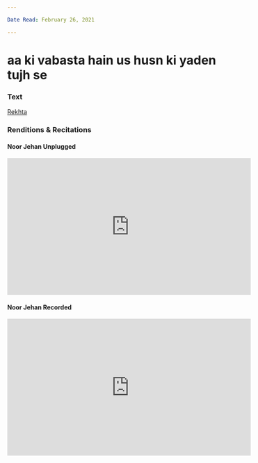 ```yaml
---

Date Read: February 26, 2021

---
```


# aa ki vabasta hain us husn ki yaden tujh se

### Text
[Rekhta](https://www.rekhta.org/nazms/raqiib-se-aa-ki-vaabasta-hain-us-husn-kii-yaaden-tujh-se-faiz-ahmad-faiz-nazms?lang=ur)

### Renditions & Recitations

#### Noor Jehan Unplugged

<iframe width="560" height="315" src="https://www.youtube.com/embed/VDCxSq78qMw&feature=youtu.be" title="YouTube video player" frameborder="0" allow="accelerometer; autoplay; clipboard-write; encrypted-media; gyroscope; picture-in-picture" allowfullscreen></iframe>

#### Noor Jehan Recorded

<iframe width="560" height="315" src="https://www.youtube.com/embed/9QubDBps6ec&feature=youtu.be" title="YouTube video player" frameborder="0" allow="accelerometer; autoplay; clipboard-write; encrypted-media; gyroscope; picture-in-picture" allowfullscreen></iframe>

